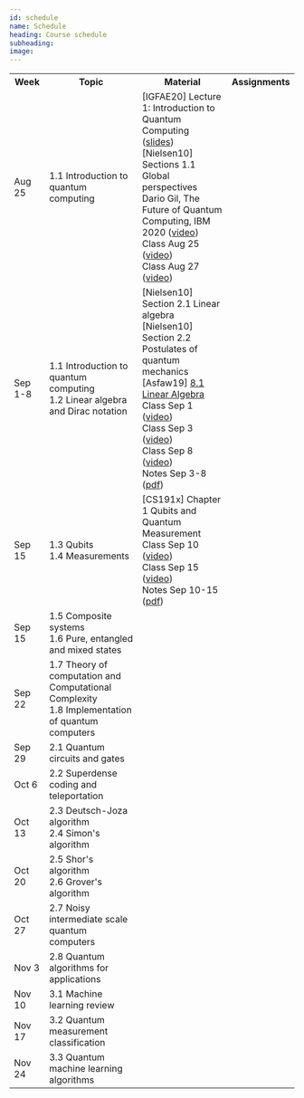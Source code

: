 ```yaml
---
id: schedule
name: Schedule
heading: Course schedule
subheading: 
image: 
---
```

<table class="table table-condensed">
	<tbody>
		<tr>
			<th>Week</th>
			<th>Topic</th>
			<th>Material</th>
			<th>Assignments</th>
		</tr>
		<tr>
			<td>Aug 25</td>
			<td>1.1 Introduction to quantum computing		
			</td>
			<td>
				[IGFAE20]  Lecture 1: Introduction to Quantum Computing (<a href= "https://indico.cern.ch/event/865287/attachments/1971786/3280301/Lecture_1_v1.pdf">slides</a>)<br>
				[Nielsen10] Sections 1.1 Global perspectives<br>
				Dario Gil, The Future of Quantum Computing, IBM 2020 (<a href= "https://www.youtube.com/watch?v=zOGNoDO7mcU">video</a>)<br>
				Class Aug 25 (<a href= "https://drive.google.com/file/d/1NvMS55DF7dQX2OmcE00M9TEo2Jk912ib/view?usp=sharing">video</a>)<br>
				Class Aug 27 (<a href= "https://drive.google.com/file/d/1Oy9ENqFP6FTe3NPwvvDwZEsez3Eyt0oa/view?usp=sharing">video</a>)<br>
			</td>
			<td>
			</td>
		</tr>
		<tr>
			<td>Sep 1-8</td>
			<td>
				1.1 Introduction to quantum computing <br>
				1.2 Linear algebra and Dirac notation
			</td>
			<td>
				[Nielsen10] Section 2.1 Linear algebra<br>
				[Nielsen10] Section 2.2 Postulates of quantum mechanics<br>
				[Asfaw19] <a href="https://qiskit.org/textbook/ch-appendix/linear_algebra.html"> 8.1 Linear Algebra </a>
				Class Sep 1 (<a href= "https://drive.google.com/file/d/1CDasHChvAUT1gDNEj-1qF2JqA07aP4SN/view?usp=sharing">video</a>)<br>
				Class Sep 3 (<a href= "https://drive.google.com/file/d/1Q_SP3r4qD3eTQyc5aRO6DjFSZitMEuYq/view?usp=sharing">video</a>)<br>
				Class Sep 8 (<a href= "https://drive.google.com/file/d/1ZTTQWkqM7OlFhVTBSpWMhmuwsfl_-Dqk/view?usp=sharing">video</a>)<br>
				Notes Sep 3-8 (<a href= "QCP-2020-2_Linear_Algebra.pdf">pdf</a>)
			</td>
			<td>
			</td>
		</tr>
		<tr>
			<td>Sep 15</td>
			<td>
				1.3 Qubits <br>
				1.4 Measurements <br>
			</td>
			<td>
				[CS191x] Chapter 1 Qubits and Quantum Measurement<br>
				Class Sep 10 (<a href= "https://drive.google.com/file/d/1nyB726wJmK7TEgdgAHqCHwcjQt8C5jeT/view?usp=sharing">video</a>)<br>
				Class Sep 15 (<a href= "https://drive.google.com/file/d/16IZRAzmnxSZX46o3zTHgbYnLHYoTNo5e/view?usp=sharing">video</a>)<br>
				Notes Sep 10-15 (<a href= "QCP-2020-2_Qubits.pdf">pdf</a>)
			</td>
			<td>
			</td>
		</tr>
		<tr>
			<td>Sep 15</td>
			<td>
				1.5 Composite systems<br>
				1.6 Pure, entangled and mixed states
			</td>
			<td>
			</td>
			<td>
			</td>
		</tr>
		<tr>
			<td>Sep 22</td>
			<td>
				1.7 Theory of computation and Computational Complexity <br>
				1.8 Implementation of quantum computers	
			</td>
			<td>
			</td>
			<td>
			</td>
		</tr>
		<tr>
			<td>Sep 29</td>
			<td>
				2.1 Quantum circuits and gates
			</td>
			<td>
			</td>
			<td>
			</td>
		</tr>
		<tr>
			<td>Oct 6</td>
			<td>
				2.2 Superdense coding and teleportation
			</td>
			<td>
			</td>
			<td>
			</td>
		</tr>
		<tr>
			<td>Oct 13</td>
			<td>
				2.3 Deutsch-Joza algorithm<br>
				2.4 Simon's algorithm
			</td>
			<td>
			</td>
			<td>
			</td>
		</tr>
		<tr>
			<td>Oct 20</td>
			<td>
			2.5 Shor's algorithm <br>
			2.6 Grover's algorithm
			</td>
			<td>
			</td>
			<td>
			</td>
		</tr>
		<tr>
			<td>Oct 27</td>
			<td>
				2.7 Noisy intermediate scale quantum computers<br>
			</td>
			<td>
			</td>
			<td>
			</td>
		</tr>
		<tr>
			<td>Nov 3</td>
			<td>
				2.8 Quantum algorithms for applications
			</td>
			<td>
			</td>
			<td>
			</td>
		</tr>
		<tr>
			<td>Nov 10</td>
			<td>
				3.1 Machine learning review
			</td>
			<td>
			</td>
			<td>
			</td>
		</tr>
		<tr>
			<td>Nov 17</td>
			<td>
				3.2 Quantum measurement classification
			</td>
			<td>
			</td>
			<td>
			</td>
		</tr>
		<tr>
			<td>Nov 24</td>
			<td>
				3.3 Quantum machine learning algorithms
			</td>
			<td>
			</td>
			<td>
			</td>
		</tr>
	</tbody>
</table>
